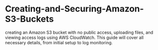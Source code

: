 # Creating-and-Securing-Amazon-S3-Buckets
 creating an Amazon S3 bucket with no public access, uploading files, and viewing access logs using AWS CloudWatch. This guide will cover all necessary details, from initial setup to log monitoring.
